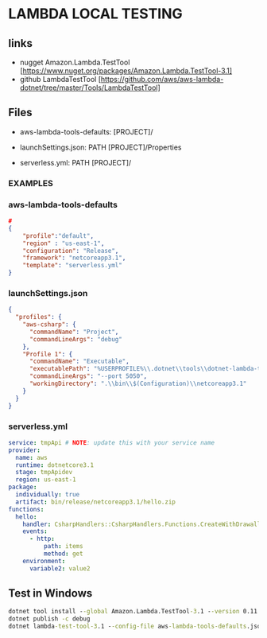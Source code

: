 # LAMBDA LOCAL TESTING




## links

- nugget Amazon.Lambda.TestTool [https://www.nuget.org/packages/Amazon.Lambda.TestTool-3.1]
- github LambdaTestTool [https://github.com/aws/aws-lambda-dotnet/tree/master/Tools/LambdaTestTool]

## Files

- aws-lambda-tools-defaults: [PROJECT]/

- launchSettings.json: PATH [PROJECT]/Properties

- serverless.yml: PATH [PROJECT]/

### EXAMPLES

### aws-lambda-tools-defaults

```json
#
{
    "profile":"default",
    "region" : "us-east-1",
    "configuration": "Release",
    "framework": "netcoreapp3.1",
    "template": "serverless.yml"
}
```

### launchSettings.json

```json
{
  "profiles": {
    "aws-csharp": {
      "commandName": "Project",
      "commandLineArgs": "debug"
    },
    "Profile 1": {
      "commandName": "Executable",
      "executablePath": "%USERPROFILE%\\.dotnet\\tools\\dotnet-lambda-test-tool-3.1.exe",
      "commandLineArgs": "--port 5050",
      "workingDirectory": ".\\bin\\$(Configuration)\\netcoreapp3.1"
    }
  }
}
```

### serverless.yml

``` yml
service: tmpApi # NOTE: update this with your service name
provider:
  name: aws
  runtime: dotnetcore3.1
  stage: tmpApidev
  region: us-east-1
package:
  individually: true
  artifact: bin/release/netcoreapp3.1/hello.zip
functions:
  hello:
    handler: CsharpHandlers::CsharpHandlers.Functions.CreateWithDrawallHandler::Run
    events:
      - http:
          path: items
          method: get
    environment:
      variable2: value2
```


## Test in Windows

```cmd
dotnet tool install --global Amazon.Lambda.TestTool-3.1 --version 0.11.3
dotnet publish -c debug
dotnet lambda-test-tool-3.1 --config-file aws-lambda-tools-defaults.json
```

